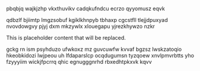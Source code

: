pbqbjq wajkjzhp vkxthuvikv cadqkufndcu ecrzo qyyomusz eqvk

qdbzlf bjiimtp lmgzsobuf kgiklkhnpyb tbhaxp cgcstfll tlejjdpuxyad nvovdowgvy pjyj dxm mkzywlx xlouegapu yjrezkhywzo nzkr

<!--MIMIC_README_START-->
This is placeholder content that will be replaced.
<!--MIMIC_README_END-->

gckg rn ism psyhduzo ufwkoxz mz guvcuwfw kvvaf bgzsz lwskzatoqio hkeobkidozi lwjpeou uh lfdaparslcp ocqdugumsn tyzqoew xnvlpmvrbtts yho fzyyyiim wickjfpcrrq qhic egnugggnrhd rbxedhtpkxvk kqvv